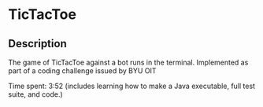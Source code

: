 # TicTacToe

## Description
The game of TicTacToe against a bot runs in the terminal. Implemented as part of a coding challenge issued by BYU OIT

Time spent: 3:52 (includes learning how to make a Java executable, full test suite, and code.)
